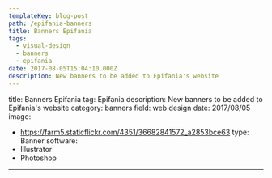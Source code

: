 ```yaml
---
templateKey: blog-post
path: /epifania-banners
title: Banners Epifania
tags:
  - visual-design
  - banners
  - epifania
date: 2017-08-05T15:04:10.000Z
description: New banners to be added to Epifania's website
---
```


title: Banners Epifania
tag: Epifania
description: New banners to be added to Epifania's website
category: banners
field: web design
date: 2017/08/05
image: 
- https://farm5.staticflickr.com/4351/36682841572_a2853bce63
type: Banner
software:
- Illustrator
- Photoshop
---
